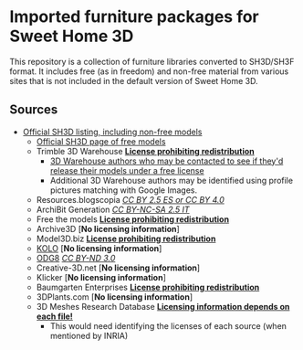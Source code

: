 # Imported furniture packages for Sweet Home 3D

This repository is a collection of furniture libraries converted to SH3D/SH3F format. It includes free (as in freedom) and non-free material from various sites that is not included in the default version of Sweet Home 3D.

## Sources

* [Official SH3D listing, including non-free models](http://www.sweethome3d.com/fr/importModels.jsp)
    * [Official SH3D page of free models](http://www.sweethome3d.com/fr/freeModels.jsp)
    * Trimble 3D Warehouse [**License prohibiting redistribution**](https://3dwarehouse.sketchup.com/tos.html#license)
        * [3D Warehouse authors who may be contacted to see if they'd release their models under a free license](https://www.google.fr/webhp?q=site:https:%2F%2F3dwarehouse.sketchup.com%2Fuser.html+contact)
        * Additional 3D Warehouse authors may be identified using profile pictures matching with Google Images.
    * Resources.blogscopia [*CC BY 2.5 ES or CC BY 4.0*](http://resources.blogscopia.com/license-2/)
    * ArchiBit Generation [*CC BY-NC-SA 2.5 IT*](http://www.2d3dmodels.com/3dmodels.htm)
    * Free the models [**License prohibiting redistribution**](http://telias.free.fr/About.html)
    * Archive3D [**No licensing information**]
    * Model3D.biz [**License prohibiting redistribution**](http://www.model3d.biz/help/)
    * [KOLO](http://www.kolo-international.com/pro/downloads/) [**No licensing information**]
    * [ODG8](http://www.odg8.com/en/3d-area/) [*CC BY-ND 3.0*](http://www.odg8.com/en/privacy)
    * Creative-3D.net [**No licensing information**]
    * Klicker [**No licensing information**]
    * Baumgarten Enterprises [**License prohibiting redistribution**](http://www.baument.com/restore/info.html)
    * 3DPlants.com  [**No licensing information**]
    * 3D Meshes Research Database [**Licensing information depends on each file!**](https://www.rocq.inria.fr/gamma/gamma/download/thanks.php)
        * This would need identifying the licenses of each source (when mentioned by INRIA)

